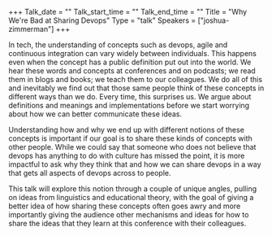 +++
Talk_date = ""
Talk_start_time = ""
Talk_end_time = ""
Title = "Why We're Bad at Sharing Devops"
Type = "talk"
Speakers = ["joshua-zimmerman"]
+++

In tech, the understanding of concepts such as devops, agile and continuous integration can vary widely between individuals. This happens even when the concept has a public definition put out into the world. We hear these words and concepts at conferences and on podcasts; we read them in blogs and books; we teach them to our colleagues. We do all of this and inevitably we find out that those same people think of these concepts in different ways than we do. Every time, this surprises us. We argue about definitions and meanings and implementations before we start worrying about how we can better communicate these ideas.

Understanding how and why we end up with different notions of these concepts is important if our goal is to share these kinds of concepts with other people. While we could say that someone who does not believe that devops has anything to do with culture has missed the point, it is more impactful to ask why they think that and how we can share devops in a way that gets all aspects of devops across to people.

This talk will explore this notion through a couple of unique angles, pulling on ideas from linguistics and educational theory, with the goal of giving a better idea of how sharing these concepts often goes awry and more importantly giving the audience other mechanisms and ideas for how to share the ideas that they learn at this conference with their colleagues.

